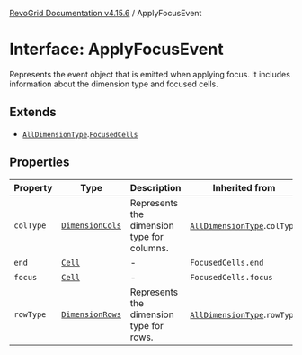 [RevoGrid Documentation v4.15.6](README.md) / ApplyFocusEvent

# Interface: ApplyFocusEvent

Represents the event object that is emitted when applying focus.
It includes information about the dimension type and focused cells.

## Extends

- [`AllDimensionType`](Interface.AllDimensionType.md).[`FocusedCells`](TypeAlias.FocusedCells.md)

## Properties

| Property | Type | Description | Inherited from | Defined in |
| ------ | ------ | ------ | ------ | ------ |
| `colType` | [`DimensionCols`](TypeAlias.DimensionCols.md) | Represents the dimension type for columns. | [`AllDimensionType`](Interface.AllDimensionType.md).`colType` | [src/types/interfaces.ts:788](https://github.com/revolist/revogrid/blob/8ab186c1ae2faee97d25784acff6dbf4187524f8/src/types/interfaces.ts#L788) |
| `end` | [`Cell`](Interface.Cell.md) | - | `FocusedCells.end` | [src/types/selection.ts:90](https://github.com/revolist/revogrid/blob/8ab186c1ae2faee97d25784acff6dbf4187524f8/src/types/selection.ts#L90) |
| `focus` | [`Cell`](Interface.Cell.md) | - | `FocusedCells.focus` | [src/types/selection.ts:89](https://github.com/revolist/revogrid/blob/8ab186c1ae2faee97d25784acff6dbf4187524f8/src/types/selection.ts#L89) |
| `rowType` | [`DimensionRows`](TypeAlias.DimensionRows.md) | Represents the dimension type for rows. | [`AllDimensionType`](Interface.AllDimensionType.md).`rowType` | [src/types/interfaces.ts:783](https://github.com/revolist/revogrid/blob/8ab186c1ae2faee97d25784acff6dbf4187524f8/src/types/interfaces.ts#L783) |
